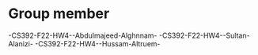 # Group member
-CS392-F22-HW4--Abdulmajeed-Alghnnam-
-CS392-F22-HW4--Sultan-Alanizi-
-CS392-F22-HW4--Hussam-Altruem-
